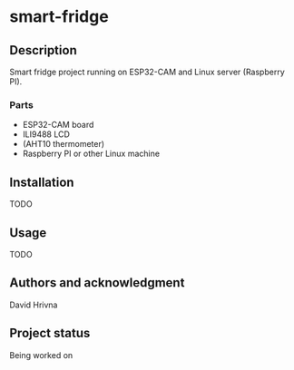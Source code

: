 # smart-fridge

## Description
Smart fridge project running on ESP32-CAM and Linux server (Raspberry PI).

### Parts
- ESP32-CAM board
- ILI9488 LCD
- (AHT10 thermometer)
- Raspberry PI or other Linux machine

## Installation
TODO

## Usage
TODO

## Authors and acknowledgment
David Hrivna

## Project status
Being worked on
